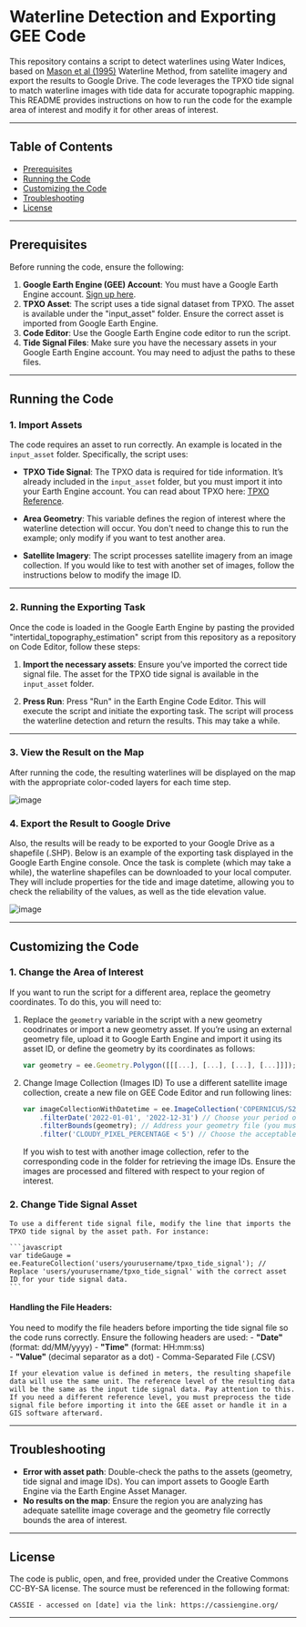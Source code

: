 # Waterline Detection and Exporting GEE Code 

This repository contains a script to detect waterlines using Water Indices, based on [Mason et al (1995)](https://www.researchgate.net/publication/253023601_Construction_of_an_inter-tidal_digital_elevation_model_by_the_'Water-Line'_Method) Waterline Method, from satellite imagery and export the results to Google Drive. The code leverages the TPXO tide signal to match waterline images with tide data for accurate topographic mapping. 
This README provides instructions on how to run the code for the example area of interest and modify it for other areas of interest.

---

## Table of Contents
- [Prerequisites](#prerequisites)
- [Running the Code](#running-the-code)
- [Customizing the Code](#customizing-the-code)
- [Troubleshooting](#troubleshooting)
- [License](#license)

---

## Prerequisites

Before running the code, ensure the following:

1. **Google Earth Engine (GEE) Account**: You must have a Google Earth Engine account. [Sign up here](https://signup.earthengine.google.com/).
2. **TPXO Asset**: The script uses a tide signal dataset from TPXO. The asset is available under the "input_asset" folder. Ensure the correct asset is imported from Google Earth Engine.
3. **Code Editor**: Use the Google Earth Engine code editor to run the script.
4. **Tide Signal Files**: Make sure you have the necessary assets in your Google Earth Engine account. You may need to adjust the paths to these files.

---

## Running the Code

### 1. **Import Assets**

The code requires an asset to run correctly. An example is located in the `input_asset` folder. Specifically, the script uses:

- **TPXO Tide Signal**: The TPXO data is required for tide information. It’s already included in the `input_asset` folder, but you must import it into your Earth Engine account. You can read about TPXO here: [TPXO Reference](https://www.tpxo.net/home).

- **Area Geometry**: This variable defines the region of interest where the waterline detection will occur. You don't need to change this to run the example; only modify if you want to test another area.

- **Satellite Imagery**: The script processes satellite imagery from an image collection. If you would like to test with another set of images, follow the instructions below to modify the image ID.

---

### 2. **Running the Exporting Task**

Once the code is loaded in the Google Earth Engine by pasting the provided "intertidal_topography_estimation" script from this repository as a repository on Code Editor, follow these steps:

1. **Import the necessary assets**:
   Ensure you’ve imported the correct tide signal file. The asset for the TPXO tide signal is available in the `input_asset` folder.

2. **Press Run**:
   Press "Run" in the Earth Engine Code Editor. This will execute the script and initiate the exporting task. The script will process the waterline detection and return the results. This may take a while. 


---

### 3. **View the Result on the Map**

After running the code, the resulting waterlines will be displayed on the map with the appropriate color-coded layers for each time step.

![image](https://github.com/user-attachments/assets/f0e750f3-9c03-4304-a64e-610b283946f9)


### 4. **Export the Result to Google Drive**

Also, the results will be ready to be exported to your Google Drive as a shapefile (.SHP). Below is an example of the exporting task displayed in the Google Earth Engine console.
Once the task is complete (which may take a while), the waterline shapefiles can be downloaded to your local computer. They will include properties for the tide and image datetime, allowing you to check the reliability of the values, as well as the tide elevation value.

![image](https://github.com/user-attachments/assets/79d392ac-7af0-4e4d-bdac-6428f642ec33)


---

## Customizing the Code

### 1. **Change the Area of Interest**

If you want to run the script for a different area, replace the geometry coordinates. To do this, you will need to:

1. Replace the `geometry` variable in the script with a new geometry coodrinates or import a new geometry asset.
    If you’re using an external geometry file, upload it to Google Earth Engine and import it using its asset ID, or define the geometry by its coordinates as follows:

    ```javascript
    var geometry = ee.Geometry.Polygon([[[...], [...], [...], [...]]]);  // Replace with your coordinates
    ```

2. Change Image Collection (Images ID)
    To use a different satellite image collection, create a new file on GEE Code Editor and run following lines:

    ```javascript
    var imageCollectionWithDatetime = ee.ImageCollection('COPERNICUS/S2_HARMONIZED')
        .filterDate('2022-01-01', '2022-12-31') // Choose your period of interest
        .filterBounds(geometry); // Address your geometry file (you must define the geometry first)
        .filter('CLOUDY_PIXEL_PERCENTAGE < 5') // Choose the acceptable cloud coverage percentage
    ```
    If you wish to test with another image collection, refer to the corresponding code in the folder for retrieving the image IDs. Ensure the images are processed and filtered with respect to your region of interest.

### 2. Change Tide Signal Asset
    To use a different tide signal file, modify the line that imports the TPXO tide signal by the asset path. For instance:

    ```javascript
    var tideGauge = ee.FeatureCollection('users/yourusername/tpxo_tide_signal'); // Replace 'users/yourusername/tpxo_tide_signal' with the correct asset ID for your tide signal data.
    ```

#### Handling the File Headers:

You need to modify the file headers before importing the tide signal file so the code runs correctly. Ensure the following headers are used:
    - **"Date"** (format: dd/MM/yyyy)
    - **"Time"** (format: HH:mm:ss)  
    - **"Value"** (decimal separator as a dot)
    - Comma-Separated File (.CSV)

    If your elevation value is defined in meters, the resulting shapefile data will use the same unit. The reference level of the resulting data will be the same as the input tide signal data. Pay attention to this. If you need a different reference level, you must preprocess the tide signal file before importing it into the GEE asset or handle it in a GIS software afterward.

---

## Troubleshooting

- **Error with asset path**: Double-check the paths to the assets (geometry, tide signal and image IDs). You can import assets to Google Earth Engine via the Earth Engine Asset Manager.
- **No results on the map**: Ensure the region you are analyzing has adequate satellite image coverage and the geometry file correctly bounds the area of interest.

---

## License

The code is public, open, and free, provided under the Creative Commons CC-BY-SA license. The source must be referenced in the following format:

    CASSIE - accessed on [date] via the link: https://cassiengine.org/

---
